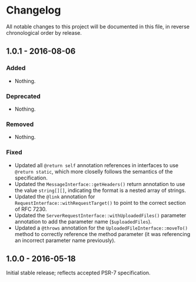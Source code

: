 # Changelog
All notable changes to this project will be documented in this file, in reverse chronological order by release.
## 1.0.1 - 2016-08-06
### Added
- Nothing.
### Deprecated
- Nothing.
### Removed
- Nothing.
### Fixed
- Updated all `@return self` annotation references in interfaces to use
  `@return static`, which more closelly follows the semantics of the
  specification.
- Updated the `MessageInterface::getHeaders()` return annotation to use the
  value `string[][]`, indicating the format is a nested array of strings.
- Updated the `@link` annotation for `RequestInterface::withRequestTarget()`
  to point to the correct section of RFC 7230.
- Updated the `ServerRequestInterface::withUploadedFiles()` parameter annotation
  to add the parameter name (`$uploadedFiles`).
- Updated a `@throws` annotation for the `UploadedFileInterface::moveTo()`
  method to correctly reference the method parameter (it was referencing an
  incorrect parameter name previously).
## 1.0.0 - 2016-05-18
Initial stable release; reflects accepted PSR-7 specification.
